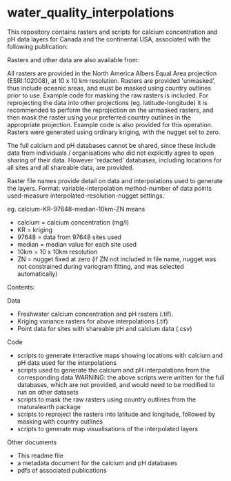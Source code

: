 # water_quality_interpolations

This repository contains rasters and scripts for calcium concentration and pH data layers for Canada and the continental USA, associated with the following publication:

Rasters and other data are also available from: 

All rasters are provided in the North America Albers Equal Area projection (ESRI:102008), at 10 x 10 km resolution.
Rasters are provided 'unmasked', thus include oceanic areas, and must be masked using country outlines prior to use. Example code for masking the raw rasters is included. For reprojecting the data into other projections (eg. latitude-longitude) it is recommended to perform the reprojection on the unmasked rasters, and then mask the raster using your preferred country outlines in the appropriate projection. Example code is also provided for this operation.
Rasters were generated using ordinary kriging, with the nugget set to zero.

The full calcium and pH databases cannot be shared, since these include data from individuals / organisations who did not explicitly agree to open sharing of their data. However 'redacted' databases, including locations for all sites and all shareable data, are provided.

Raster file names provide detail on data and interpolations used to generate the layers. 
Format: variable-interpolation method-number of data points used-measure interpolated-resolution-nugget settings.

eg. calcium-KR-97648-median-10km-ZN means
- calcium = calcium concentration (mg/l)
- KR = kriging
- 97648 = data from 97648 sites used
- median = median value for each site used
- 10km = 10 x 10km resolution  
- ZN = nugget fixed at zero (if ZN not included in file name, nugget was not constrained during variogram fitting, and was selected automatically)

Contents:

Data
- Freshwater calcium concentration and pH rasters (.tif). 
- Kriging variance rasters for above interpolations (.tif)
- Point data for sites with shareable pH and calcium data (.csv)

Code
- scripts to generate interactive maps showing locations with calcium and pH data used for the interpolations
- scripts used to generate the calcium and pH interpolations from the corresponding data
WARNING: the above scripts were written for the full databases, which are not provided, and would need to be modified to run on other datasets 
- scripts to mask the raw rasters using country outlines from the rnaturalearth package
- scripts to reproject the rasters into latitude and longitude, followed by masking with country outlines
- scripts to generate map visualisations of the interpolated layers

Other documents
- This readme file
- a metadata document for the calcium and pH databases
- pdfs of associated publications
